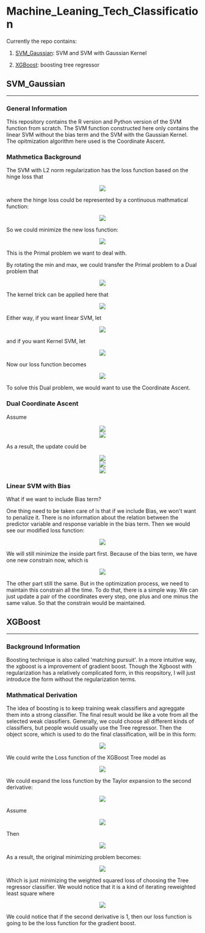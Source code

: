 # Machine_Leaning_Tech_Classification

Currently the repo contains:

1. [SVM_Gaussian](#svm_gaussian): SVM and SVM with Gaussian Kernel

2. [XGBoost](#xgboost): boosting tree regressor

## SVM_Gaussian
-------------------

### General Information

This repository contains the R version and Python version of the SVM function from scratch. The SVM function constructed here only contains the linear SVM without the bias term and the SVM with the Gaussian Kernel. The opitmization algorithm here used is the Coordinate Ascent.

### Mathmetica Background

The SVM with L2 norm regularization has the loss function based on the hinge loss that

<div align="center">
        <img src="https://github.com/nji3/Machine_Leaning_Tech_Classification/blob/master/tex/function1.gif" </img> 
</div>

where the hinge loss could be represented by a continuous mathmatical function:

<div align="center">
        <img src="https://github.com/nji3/Machine_Leaning_Tech_Classification/blob/master/tex/function2.gif" </img> 
</div>

So we could minimize the new loss function:

<div align="center">
        <img src="https://github.com/nji3/Machine_Leaning_Tech_Classification/blob/master/tex/function3.gif" </img> 
</div>

This is the Primal problem we want to deal with.

By rotating the min and max, we could transfer the Primal problem to a Dual problem that

<div align="center">
        <img src="https://github.com/nji3/Machine_Leaning_Tech_Classification/blob/master/tex/function4.gif" </img> 
</div>

The kernel trick can be applied here that

<div align="center">
        <img src="https://github.com/nji3/Machine_Leaning_Tech_Classification/blob/master/tex/function5.gif" </img> 
</div>

Either way, if you want linear SVM, let

<div align="center">
        <img src="https://github.com/nji3/Machine_Leaning_Tech_Classification/blob/master/tex/function6.gif" </img> 
</div>

and if you want Kernel SVM, let

<div align="center">
        <img src="https://github.com/nji3/Machine_Leaning_Tech_Classification/blob/master/tex/function7.gif" </img> 
</div>

Now our loss function becomes

<div align="center">
        <img src="https://github.com/nji3/Machine_Leaning_Tech_Classification/blob/master/tex/function8.gif" </img> 
</div>

To solve this Dual problem, we would want to use the Coordinate Ascent.

### Dual Coordinate Ascent

Assume

<div align="center">
        <img src="https://github.com/nji3/Machine_Leaning_Tech_Classification/blob/master/tex/function9.gif" </img> 
</div>

<div align="center">
        <img src="https://github.com/nji3/Machine_Leaning_Tech_Classification/blob/master/tex/function10.gif" </img> 
</div>

As a result, the update could be

<div align="center">
        <img src="https://github.com/nji3/Machine_Leaning_Tech_Classification/blob/master/tex/function11.gif" </img> 
</div>

<div align="center">
        <img src="https://github.com/nji3/Machine_Leaning_Tech_Classification/blob/master/tex/function12.gif" </img> 
</div>

<div align="center">
        <img src="https://github.com/nji3/Machine_Leaning_Tech_Classification/blob/master/tex/function13.gif" </img> 
</div>

### Linear SVM with Bias

What if we want to include Bias term?

One thing need to be taken care of is that if we include Bias, we won't want to penalize it. There is no information about the relation between the predictor variable and response variable in the bias term. Then we would see our modified loss function:

<div align="center">
        <img src="https://github.com/nji3/Machine_Leaning_Tech_Classification/blob/master/tex/function14.gif" </img> 
</div>

We will still minimize the inside part first. Because of the bias term, we have one new constrain now, which is

<div align="center">
        <img src="https://github.com/nji3/Machine_Leaning_Tech_Classification/blob/master/tex/function15.gif" </img> 
</div>

The other part still the same. But in the optimization process, we need to maintain this constrain all the time. To do that, there is a simple way. We can just update a pair of the coordinates every step, one plus and one minus the same value. So that the constrain would be maintained.

## XGBoost
-------------------

### Background Information

Boosting technique is also called 'matching pursuit'. In a more intuitive way, the xgboost is a improvement of gradient boost. Though the Xgboost with regularization has a relatively complicated form, in this reopsitory, I will just introduce the form without the regularization terms.

### Mathmatical Derivation

The idea of boosting is to keep training weak classifiers and agreggate them into a strong classifier. The final result would be like a vote from all the selected weak classifiers. Generally, we could choose all different kinds of classifiers, but people would usually use the Tree regressor. Then the object score, which is used to do the final classification, will be in this form:

<div align="center">
        <img src="https://github.com/nji3/Machine_Leaning_Tech_Classification/blob/master/tex/xgb_1.gif" </img> 
</div>

We could write the Loss function of the XGBoost Tree model as

<div align="center">
        <img src="https://github.com/nji3/Machine_Leaning_Tech_Classification/blob/master/tex/xgb_2.gif" </img> 
</div>

We could expand the loss function by the Taylor expansion to the second derivative:

<div align="center">
        <img src="https://github.com/nji3/Machine_Leaning_Tech_Classification/blob/master/tex/xgb_3.gif" </img> 
</div>

Assume

<div align="center">
        <img src="https://github.com/nji3/Machine_Leaning_Tech_Classification/blob/master/tex/xgb_4.gif" </img> 
</div>

Then

<div align="center">
        <img src="https://github.com/nji3/Machine_Leaning_Tech_Classification/blob/master/tex/xgb_5.gif" </img> 
</div>

As a result, the original minimizing problem becomes:

<div align="center">
        <img src="https://github.com/nji3/Machine_Leaning_Tech_Classification/blob/master/tex/xgb_6.gif" </img> 
</div>

Which is just minimizing the weighted squared loss of choosing the Tree regressor classifier. We would notice that it is a kind of iterating reweighted least square where

<div align="center">
        <img src="https://github.com/nji3/Machine_Leaning_Tech_Classification/blob/master/tex/xgb_7.gif" </img> 
</div>

We could notice that if the second derivative is 1, then our loss function is going to be the loss function for the gradient boost.

